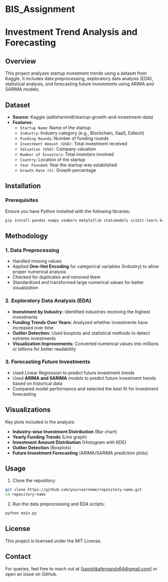 # BIS_Assignment
# Investment Trend Analysis and Forecasting

## Overview
This project analyzes startup investment trends using a dataset from Kaggle. It includes data preprocessing, exploratory data analysis (EDA), statistical analysis, and forecasting future investments using ARIMA and SARIMA models.

## Dataset
- **Source:** Kaggle (adilshamim8/startup-growth-and-investment-data)
- **Features:**
  - `Startup Name`: Name of the startup
  - `Industry`: Industry category (e.g., Blockchain, SaaS, Edtech)
  - `Funding Rounds`: Number of funding rounds
  - `Investment Amount (USD)`: Total investment received
  - `Valuation (USD)`: Company valuation
  - `Number of Investors`: Total investors involved
  - `Country`: Location of the startup
  - `Year Founded`: Year the startup was established
  - `Growth Rate (%)`: Growth percentage

## Installation
### Prerequisites
Ensure you have Python installed with the following libraries:
```bash
pip install pandas numpy seaborn matplotlib statsmodels scikit-learn kagglehub
```

## Methodology
### 1. Data Preprocessing
- Handled missing values
- Applied **One-Hot Encoding** for categorical variables (Industry) to allow proper numerical analysis
- Checked for duplicates and removed them
- Standardized and transformed large numerical values for better visualization

### 2. Exploratory Data Analysis (EDA)
- **Investment by Industry:** Identified industries receiving the highest investments
- **Funding Trends Over Years:** Analyzed whether investments have increased over time
- **Outlier Detection:** Used boxplots and statistical methods to detect extreme investments
- **Visualization Improvements:** Converted numerical values into millions or billions for better readability

### 3. Forecasting Future Investments
- Used Linear Regression to predict future investment trends
- Used **ARIMA and SARIMA** models to predict future investment trends based on historical data
- Compared model performance and selected the best fit for investment forecasting

## Visualizations
Key plots included in the analysis:
- **Industry-wise Investment Distribution** (Bar chart)
- **Yearly Funding Trends** (Line graph)
- **Investment Amount Distribution** (Histogram with KDE)
- **Outlier Detection** (Boxplots)
- **Future Investment Forecasting** (ARIMA/SARIMA prediction plots)

## Usage
1. Clone the repository:
```bash
git clone https://github.com/yourusername/repository-name.git
cd repository-name
```
2. Run the data preprocessing and EDA scripts:
```bash
python main.py
```




## License
This project is licensed under the MIT License.

## Contact
For queries, feel free to reach out at [kavishkafernando64@gmail.com] or open an issue on GitHub.

